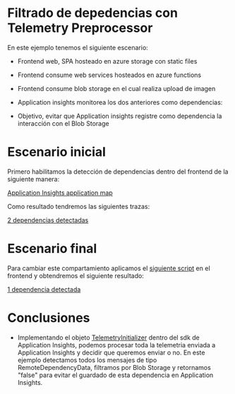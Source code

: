 # Filtrado de depedencias con Telemetry Preprocessor

En este ejemplo tenemos el siguiente escenario:

* Frontend web, SPA hosteado en azure storage con static files
* Frontend consume web services hosteados en azure functions
* Frontend consume blob storage en el cual realiza upload de imagen
* Application insights monitorea los dos anteriores como dependencias:


* Objetivo, evitar que Application insights registre como dependencia la interacción con el Blob Storage

# Escenario inicial
Primero habilitamos la detección de dependencias dentro del frontend de la siguiente manera:

[Application Insights application map](https://docs.microsoft.com/en-us/azure/azure-monitor/app/app-map) 

Como resultado tendremos las siguientes trazas:

[2 dependencias detectadas](imagenes/conDependencia.png)


# Escenario final

Para cambiar este compartamiento aplicamos el [siguiente script](telemetryPreprocessor.js) en el frontend y obtendremos el siguiente resultado:

[1 dependencia detectada](imagenes/dependenciaEliminada.png)

# Conclusiones

* Implementando el objeto [TelemetryInitializer](https://github.com/Microsoft/ApplicationInsights-JS/blob/master/API-reference.md#addtelemetryinitializer) dentro del sdk de Application Insights, podemos procesar toda la telemetria enviada a Application Insights y decidir que queremos enviar o no. En este ejemplo detectamos todos los mensajes de tipo RemoteDependencyData, filtramos por Blob Storage y retornamos "false" para evitar el guardado de esta dependencia en Application Insights.